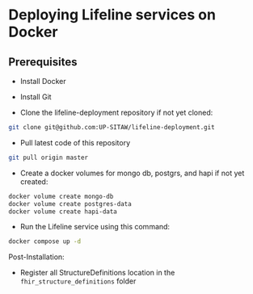 # Deploying Lifeline services on Docker

## Prerequisites
- Install Docker
- Install Git

- Clone the lifeline-deployment repository if not yet cloned:
```bash
git clone git@github.com:UP-SITAW/lifeline-deployment.git
```
- Pull latest code of this repository
```bash
git pull origin master
```
- Create a docker volumes for mongo db, postgrs, and hapi if not yet created:
```bash
docker volume create mongo-db
docker volume create postgres-data
docker volume create hapi-data
```

- Run the Lifeline service using this command:
```bash
docker compose up -d
```

Post-Installation:
- Register all StructureDefinitions location in the `fhir_structure_definitions` folder